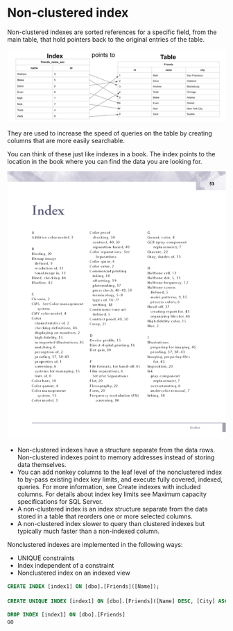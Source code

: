# Non-clustered index

Non-clustered indexes are sorted references for a specific field, from the main table, that hold pointers back to the original entries of the table.

![Index points to table](./images/index_points_to_table.webp)

They are used to increase the speed of queries on the table by creating columns that are more easily searchable.

You can think of these just like indexes in a book. The index points to the location in the book where you can find the data you are looking for.

![Indexes in book](./images/index_book.webp)


* Non-clustered indexes have a structure separate from the data rows. Non-clustered indexes point to memory addresses instead of storing data themselves.
* You can add nonkey columns to the leaf level of the nonclustered index to by-pass existing index key limits, and execute fully covered, indexed, queries. For more information, see Create indexes with included columns. For details about index key limits see Maximum capacity specifications for SQL Server.
* A non-clustered index is an index structure separate from the data stored in a table that reorders one or more selected columns.
* A non-clustered index slower to query than clustered indexes but typically much faster than a non-indexed column.

Nonclustered indexes are implemented in the following ways:

* UNIQUE constraints
* Index independent of a constraint
* Nonclustered index on an indexed view


```sql
CREATE INDEX [index1] ON [dbo].[Friends]([Name]);

CREATE UNIQUE INDEX [index1] ON [dbo].[Friends]([Name] DESC, [City] ASC);
```

```sql
DROP INDEX [index1] ON [dbo].[Friends]
GO
```